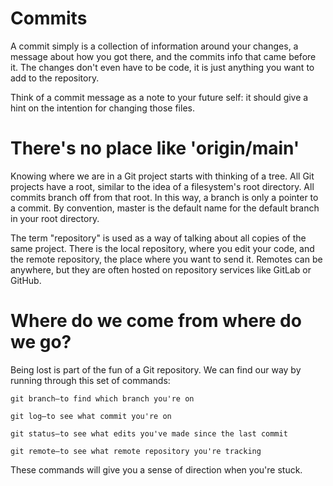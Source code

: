 # Commits
A commit simply is a collection of information around your changes, a message about how you got there, and the commits info that came before it. The changes don't even have to be code, it is just anything you want to add to the repository.

Think of a commit message as a note to your future self: it should give a hint on the intention for changing those files.

# There's no place like 'origin/main'
Knowing where we are in a Git project starts with thinking of a tree. All Git projects have a root, similar to the idea of a filesystem's root directory. All commits branch off from that root. In this way, a branch is only a pointer to a commit. By convention, master is the default name for the default branch in your root directory.

The term "repository" is used as a way of talking about all copies of the same project. There is the local repository, where you edit your code, and the remote repository, the place where you want to send it. Remotes can be anywhere, but they are often hosted on repository services like GitLab or GitHub.

# Where do we come from where do we go?
Being lost is part of the fun of a Git repository. We can find our way by running through this set of commands:

```
git branch—to find which branch you're on

git log—to see what commit you're on

git status—to see what edits you've made since the last commit

git remote—to see what remote repository you're tracking
```

These commands will give you a sense of direction when you're stuck.
